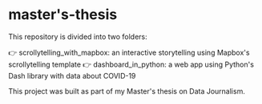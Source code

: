# master's-thesis
This repository is divided into two folders: 

👉 scrollytelling_with_mapbox: an interactive storytelling using Mapbox's scrollytelling template
👉 dashboard_in_python: a web app using Python's Dash library with data about COVID-19


This project was built as part of my Master's thesis on Data Journalism. 

